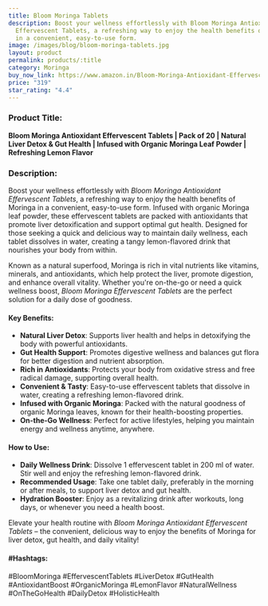 ```yaml
---
title: Bloom Moringa Tablets
description: Boost your wellness effortlessly with Bloom Moringa Antioxidant
  Effervescent Tablets, a refreshing way to enjoy the health benefits of Moringa
  in a convenient, easy-to-use form.
image: /images/blog/bloom-moringa-tablets.jpg
layout: product
permalink: products/:title
category: Moringa
buy_now_link: https://www.amazon.in/Bloom-Moringa-Antioxidant-Effervescent-Tablets/dp/B0D988JQHZ/ref=sxin_15_pa_sp_search_thematic_sspa?content-id=amzn1.sym.5f0af06c-b5c9-4e71-bd04-2954cdf89bd6%3Aamzn1.sym.5f0af06c-b5c9-4e71-bd04-2954cdf89bd6&tag=ayushmonk-21
price: "319"
star_rating: "4.4"
---
```

### Product Title:
**Bloom Moringa Antioxidant Effervescent Tablets | Pack of 20 | Natural Liver Detox & Gut Health | Infused with Organic Moringa Leaf Powder | Refreshing Lemon Flavor**

### Description:
Boost your wellness effortlessly with *Bloom Moringa Antioxidant Effervescent Tablets*, a refreshing way to enjoy the health benefits of Moringa in a convenient, easy-to-use form. Infused with organic Moringa leaf powder, these effervescent tablets are packed with antioxidants that promote liver detoxification and support optimal gut health. Designed for those seeking a quick and delicious way to maintain daily wellness, each tablet dissolves in water, creating a tangy lemon-flavored drink that nourishes your body from within.

Known as a natural superfood, Moringa is rich in vital nutrients like vitamins, minerals, and antioxidants, which help protect the liver, promote digestion, and enhance overall vitality. Whether you're on-the-go or need a quick wellness boost, *Bloom Moringa Effervescent Tablets* are the perfect solution for a daily dose of goodness.

#### Key Benefits:
- **Natural Liver Detox**: Supports liver health and helps in detoxifying the body with powerful antioxidants.
- **Gut Health Support**: Promotes digestive wellness and balances gut flora for better digestion and nutrient absorption.
- **Rich in Antioxidants**: Protects your body from oxidative stress and free radical damage, supporting overall health.
- **Convenient & Tasty**: Easy-to-use effervescent tablets that dissolve in water, creating a refreshing lemon-flavored drink.
- **Infused with Organic Moringa**: Packed with the natural goodness of organic Moringa leaves, known for their health-boosting properties.
- **On-the-Go Wellness**: Perfect for active lifestyles, helping you maintain energy and wellness anytime, anywhere.

#### How to Use:
- **Daily Wellness Drink**: Dissolve 1 effervescent tablet in 200 ml of water. Stir well and enjoy the refreshing lemon-flavored drink.
- **Recommended Usage**: Take one tablet daily, preferably in the morning or after meals, to support liver detox and gut health.
- **Hydration Booster**: Enjoy as a revitalizing drink after workouts, long days, or whenever you need a health boost.

Elevate your health routine with *Bloom Moringa Antioxidant Effervescent Tablets* – the convenient, delicious way to enjoy the benefits of Moringa for liver detox, gut health, and daily vitality!

#### #Hashtags:
#BloomMoringa #EffervescentTablets #LiverDetox #GutHealth #AntioxidantBoost #OrganicMoringa #LemonFlavor #NaturalWellness #OnTheGoHealth #DailyDetox #HolisticHealth
